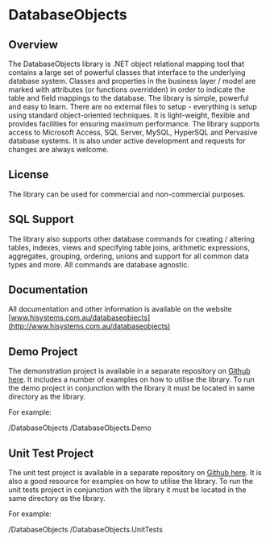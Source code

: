 ﻿DatabaseObjects
===============

Overview
--------
The DatabaseObjects library is .NET object relational mapping tool that contains a large set of powerful classes that interface to the underlying database system. Classes and properties in the business layer / model are marked with attributes (or functions overridden) in order to indicate the table and field mappings to the database. The library is simple, powerful and easy to learn. There are no external files to setup - everything is setup using standard object-oriented techniques. It is light-weight, flexible and provides facilities for ensuring maximum performance. The library supports access to Microsoft Access, SQL Server, MySQL, HyperSQL and Pervasive database systems. It is also under active development and requests for changes are always welcome. 

License
-------
The library can be used for commercial and non-commercial purposes.

SQL Support 
-----------
The library also supports other database commands for creating / altering tables, indexes, views and specifying table joins, arithmetic expressions, aggregates, grouping, ordering, unions and support for all common data types and more. All commands are database agnostic.

Documentation
-------------
All documentation and other information is available on the website [www.hisystems.com.au/databaseobjects](http://www.hisystems.com.au/databaseobjects)

Demo Project
------------
The demonstration project is available in a separate repository on [Github here](https://github.com/hisystems/DatabaseObjects-Demo). It includes a number of examples on how to utilise the library. To run the demo project in conjunction with the library it must be located in same directory as the library.

For example:

/DatabaseObjects
/DatabaseObjects.Demo

Unit Test Project
-----------------
The unit test project is available in a separate repository on [Github here](https://github.com/hisystems/DatabaseObjects-UnitTests). It is also a good resource for examples on how to utilise the library. To run the unit tests project in conjunction with the library it must be located in the same directory as the library.

For example:

/DatabaseObjects
/DatabaseObjects.UnitTests

